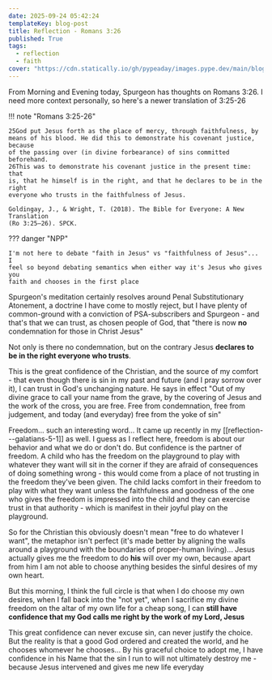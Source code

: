 ```yaml
---
date: 2025-09-24 05:42:24
templateKey: blog-post
title: Reflection - Romans 3:26
published: True
tags:
  - reflection
  - faith
cover: "https://cdn.statically.io/gh/pypeaday/images.pype.dev/main/blog-media/20250924112220_7eeeed33.png"
---
```


From Morning and Evening today, Spurgeon has thoughts on Romans 3:26. I need
more context personally, so here's a newer translation of 3:25-26

!!! note "Romans 3:25-26"

    25﻿God put Jesus forth as the place of mercy, through faithfulness, by
    means of his blood. He did this to demonstrate his covenant justice, because
    of the passing over (in divine forbearance) of sins committed beforehand.
    26﻿This was to demonstrate his covenant justice in the present time: that
    is, that he himself is in the right, and that he declares to be in the right
    everyone who trusts in the faithfulness of Jesus.

    Goldingay, J., & Wright, T. (2018). The Bible for Everyone: A New Translation
    (Ro 3:25–26). SPCK.

??? danger "NPP"

    I'm not here to debate "faith in Jesus" vs "faithfulness of Jesus"... I
    feel so beyond debating semantics when either way it's Jesus who gives you
    faith and chooses in the first place

Spurgeon's meditation certainly resolves around Penal Substitutionary
Atonement, a doctrine I have come to mostly reject, but I have plenty of
common-ground with a conviction of PSA-subscribers and Spurgeon - and that's
that we can trust, as chosen people of God, that "there is now **no**
condemnation for those in Christ Jesus"

Not only is there no condemnation, but on the contrary Jesus **declares to be
in the right everyone who trusts**.

This is the great confidence of the Christian, and the source of my comfort -
that even though there is sin in my past and future (and I pray sorrow over
it), I can trust in God's unchanging nature. He says in effect "Out of my
divine grace to call your name from the grave, by the covering of Jesus and the
work of the cross, you are free. Free from condemnation, free from judgement,
and today (and everyday) free from the yoke of sin"

Freedom... such an interesting word... It came up recently in my
[[reflection---galatians-5-1]] as well. I guess as I reflect here, freedom is
about our behavior and what we do or don't do. But confidence is the partner of
freedom. A child who has the freedom on the playground to play with whatever
they want will sit in the corner if they are afraid of consequences of doing
something wrong - this would come from a place of not trusting in the freedom
they've been given. The child lacks comfort in their freedom to play with what
they want unless the faithfulness and goodness of the one who gives the freedom
is impressed into the child and they can exercise trust in that authority -
which is manifest in their joyful play on the playground.

So for the Christian this obviously doesn't mean "free to do whatever I want",
the metaphor isn't perfect (it's made better by aligning the walls around a
playground with the boundaries of proper-human living)... Jesus actually gives
me the freedom to do **his** will over my own, because apart from him I am not
able to choose anything besides the sinful desires of my own heart.

But this morning, I think the full circle is that when I do choose my own
desires, when I fall back into the "not yet", when I sacrifice my divine
freedom on the altar of my own life for a cheap song, I can **still have
confidence that my God calls me right by the work of my Lord, Jesus**

This great confidence can never excuse sin, can never justify the choice. But
the reality is that a good God ordered and created the world, and he chooses
whomever he chooses... By his graceful choice to adopt me, I have confidence in
his Name that the sin I run to will not ultimately destroy me - because Jesus
intervened and gives me new life everyday
